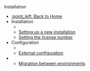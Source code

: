 <div class="sidebar-section">Installation</div>

- [:point\_left: Back to Home](/?back)
- Installation
	- [](/install/README.md)
	- [Setting up a new installation](/install/setup/README.md)
	- [Setting the license number](/install/license/README.md)
- Configuration
	- [](/install/config/README.md)
	- [External configuration](/install/external-configuration.md)
-   *   [Migration between environments](/install/migrate-dev-prod.md)

